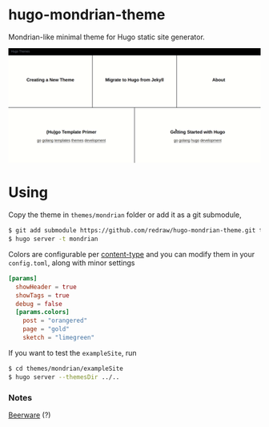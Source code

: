 # hugo-mondrian-theme

Mondrian-like minimal theme for Hugo static site generator.

![](https://raw.githubusercontent.com/redraw/hugo-mondrian-theme/master/images/screenshot.gif)


# Using

Copy the theme in `themes/mondrian` folder or add it as a git submodule,
```bash
$ git add submodule https://github.com/redraw/hugo-mondrian-theme.git themes/mondrian
$ hugo server -t mondrian
```

Colors are configurable per [content-type](https://gohugo.io/content-management/types/) and you can modify them in your `config.toml`, along with minor settings

```toml
[params]
  showHeader = true
  showTags = true
  debug = false
  [params.colors]
    post = "orangered"
    page = "gold"
    sketch = "limegreen"
```

If you want to test the `exampleSite`, run
```bash
$ cd themes/mondrian/exampleSite
$ hugo server --themesDir ../..
```

### Notes
[Beerware](https://gitter.im/hugo-mondrian-theme) (?)
